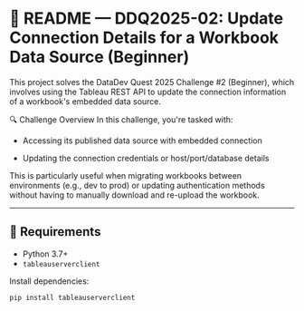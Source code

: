 # 📘 README — DDQ2025-02: Update Connection Details for a Workbook Data Source (Beginner)
This project solves the DataDev Quest 2025 Challenge #2 (Beginner), which involves using the Tableau REST API to update the connection information of a workbook's embedded data source.

🔍 Challenge Overview
In this challenge, you're tasked with:


- Accessing its published data source with embedded connection

- Updating the connection credentials or host/port/database details


This is particularly useful when migrating workbooks between environments (e.g., dev to prod) or updating authentication methods without having to manually download and re-upload the workbook.

---

## 🧰 Requirements

- Python 3.7+
- `tableauserverclient`

Install dependencies:

```bash
pip install tableauserverclient
